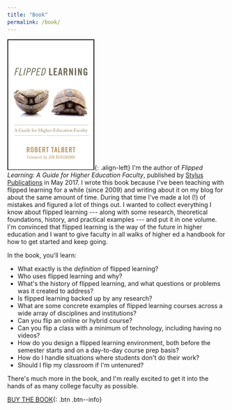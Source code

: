 ```yaml
---
title: "Book"
permalink: /book/
---
```


![image-left](/assets/images/flbook-small.jpg){: .align-left}
I'm the author of _Flipped Learning: A Guide for Higher Education Faculty_, published by [Stylus Publications](https://styluspub.presswarehouse.com) in May 2017. I wrote this book because I've been teaching with flipped learning for a while (since 2009) and writing about it on my blog for about the same amount of time. During that time I've made a lot (!) of mistakes and figured a lot of things out. I wanted to collect everything I know about flipped learning --- along with some research, theoretical foundations, history, and practical examples --- and put it in one volume. I'm convinced that flipped learning is the way of the future in higher education and I want to give faculty in all walks of higher ed a handbook for how to get started and keep going.

In the book, you'll learn:

+ What exactly is the _definition_ of flipped learning?
+ Who uses flipped learning and why?
+ What's the history of flipped learning, and what questions or problems was it created to address?
+ Is flipped learning backed up by any research?
+ What are some concrete examples of flipped learning courses across a wide array of disciplines and institutions?
+ Can you flip an online or hybrid course?
+ Can you flip a class with a minimum of technology, including having no videos?
+ How do you design a flipped learning environment, both before the semester starts and on a day-to-day course prep basis?
+ How do I handle situations where students don't do their work?
+ Should I flip my classroom if I'm untenured?

There's much more in the book, and I'm really excited to get it into the hands of as many college faculty as possible. 

[BUY THE BOOK](https://sty.presswarehouse.com/Books/BookDetail.aspx?productID=468277){: .btn .btn--info}
